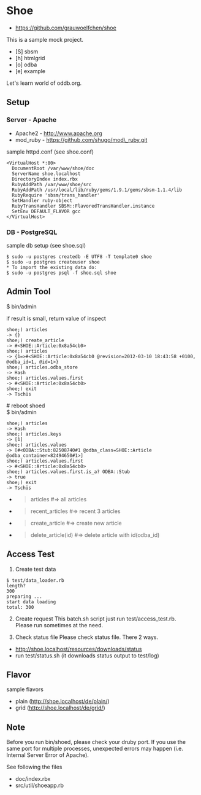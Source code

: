 # Shoe

* https://github.com/grauwoelfchen/shoe

This is a sample mock project.

* [S] sbsm
* [h] htmlgrid
* [o] odba
* [e] example

Let's learn world of oddb.org.


## Setup

### Server - Apache

* Apache2 - http://www.apache.org
* mod\_ruby - https://github.com/shugo/mod\_ruby.git

sample httpd.conf (see shoe.conf)

```
<VirtualHost *:80>
  DocumentRoot /var/www/shoe/doc
  ServerName shoe.localhost
  DirectoryIndex index.rbx
  RubyAddPath /var/www/shoe/src
  RubyAddPath /usr/local/lib/ruby/gems/1.9.1/gems/sbsm-1.1.4/lib
  RubyRequire 'sbsm/trans_handler'
  SetHandler ruby-object
  RubyTransHandler SBSM::FlavoredTransHandler.instance
  SetEnv DEFAULT_FLAVOR gcc 
</VirtualHost>
```

### DB - PostgreSQL

sample db setup (see shoe.sql)

```
$ sudo -u postgres createdb -E UTF8 -T template0 shoe
$ sudo -u postgres createuser shoe
* To import the existing data do:
$ sudo -u postgres psql -f shoe.sql shoe
```


## Admin Tool

$ bin/admin

if result is small, return value of inspect

```
shoe;) articles
-> {}
shoe;) create_article
-> #<SHOE::Article:0x8a54cb0>
shoe;) articles
-> {1=>#<SHOE::Article:0x8a54cb0 @revision=2012-03-10 18:43:58 +0100, @odba_id=1, @id=1>} 
shoe;) articles.odba_store
-> Hash
shoe;) articles.values.first
-> #<SHOE::Article:0x8a54cb0>
shoe;) exit
-> Tschüs
```

\# reboot shoed  
$ bin/admin 

```
shoe;) articles
-> Hash
shoe;) articles.keys
-> [1]
shoe;) articles.values
-> [#<ODBA::Stub:82508740#1 @odba_class=SHOE::Article @odba_container=82494650#1>]
shoe;) articles.values.first
-> #<SHOE::Article:0x8a54cb0>
shoe;) articles.values.first.is_a? ODBA::Stub
-> true
shoe;) exit
-> Tschüs
```

* > articles  #=> all articles
* > recent_articles #=> recent 3 articles
* > create_article #=> create new article
* > delete_article(id) #=> delete article with id(odba_id)

  
## Access Test

1. Create test data

  ```
  $ test/data_loader.rb
  length?
  300
  preparing ...
  start data loading
  total: 300
  ```

2. Create request
  This batch.sh script just run test/access_test.rb.  
  Please run sometimes at the need.

3. Check status file
  Please check status file. There 2 ways.
  
  * http://shoe.localhost/resources/downloads/status
  * run test/status.sh (it downloads status output to test/log)

  
## Flavor

sample flavors

* plain (http://shoe.localhost/de/plain/)
* grid (http://shoe.localhost/de/grid/)


## Note

Before you run bin/shoed, please check your druby port. 
If you use the same port for multiple processes, unexpected errors may happen (i.e. Internal Server Error of Apache).

See following the files

* doc/index.rbx
* src/util/shoeapp.rb
